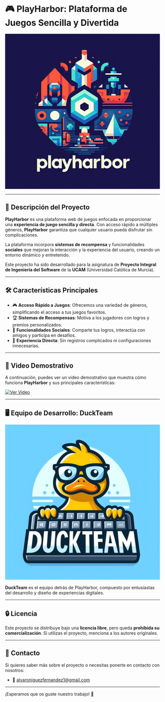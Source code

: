 # 🎮 **PlayHarbor: Plataforma de Juegos Sencilla y Divertida**  

![PlayHarbor Logo](logo_web.jpg)  

---

## 🚀 **Descripción del Proyecto**  

**PlayHarbor** es una plataforma web de juegos enfocada en proporcionar una **experiencia de juego sencilla y directa**. Con acceso rápido a múltiples géneros, **PlayHarbor** garantiza que cualquier usuario pueda disfrutar sin complicaciones.  

La plataforma incorpora **sistemas de recompensa** y funcionalidades **sociales** que mejoran la interacción y la experiencia del usuario, creando un entorno dinámico y entretenido.  

Este proyecto ha sido desarrollado para la asignatura de **Proyecto Integral de Ingeniería del Software** de la **UCAM** (Universidad Católica de Murcia).  

---

## 🛠️ **Características Principales**  

- 🎮 **Acceso Rápido a Juegos**: Ofrecemos una variedad de géneros, simplificando el acceso a tus juegos favoritos.  
- 🏆 **Sistemas de Recompensas**: Motiva a los jugadores con logros y premios personalizados.  
- 💬 **Funcionalidades Sociales**: Comparte tus logros, interactúa con amigos y participa en desafíos.  
- 🚀 **Experiencia Directa**: Sin registros complicados ni configuraciones innecesarias.  

---

## 🎥 **Video Demostrativo**  

A continuación, puedes ver un video demostrativo que muestra cómo funciona **PlayHarbor** y sus principales características:  

[![Ver Video](https://img.youtube.com/vi/vRUN1RJoEso/maxresdefault.jpg)](https://www.youtube.com/watch?v=vRUN1RJoEso)  

---

## 🖥️ **Equipo de Desarrollo: DuckTeam**  

![DuckTeam Logo](duck-team-logo.jpeg)  

**DuckTeam** es el equipo detrás de PlayHarbor, compuesto por entusiastas del desarrollo y diseño de experiencias digitales.  

---

## 🔒 **Licencia**  

Este proyecto se distribuye bajo una **licencia libre**, pero queda **prohibida su comercialización**. Si utilizas el proyecto, menciona a los autores originales.  

---

## 📧 **Contacto**  

Si quieres saber más sobre el proyecto o necesitas ponerte en contacto con nosotros:  

- 📧 [alvaroniguezfernandez1@gmail.com](mailto:alvaroniguezfernandez1@gmail.com)  

---

¡Esperamos que os guste nuestro trabajo! 🎉  
